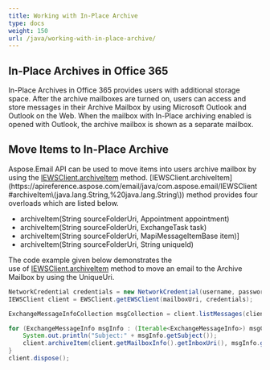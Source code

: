 ```yaml
---
title: Working with In-Place Archive
type: docs
weight: 150
url: /java/working-with-in-place-archive/
---
```



## **In-Place Archives in Office 365**
In-Place Archives in Office 365 provides users with additional storage space. After the archive mailboxes are turned on, users can access and store messages in their Archive Mailbox by using Microsoft Outlook and Outlook on the Web. When the mailbox with In-Place archiving enabled is opened with Outlook, the archive mailbox is shown as a separate mailbox.
## **Move Items to In-Place Archive**
Aspose.Email API can be used to move items into users archive mailbox by using the [IEWSClient.archiveItem](https://apireference.aspose.com/email/java/com.aspose.email/IEWSClient#archiveItem\(java.lang.String,%20java.lang.String\)) method. [IEWSClient.archiveItem](https://apireference.aspose.com/email/java/com.aspose.email/IEWSClient#archiveItem\(java.lang.String,%20java.lang.String\)) method provides four overloads which are listed below.

- archiveItem(String sourceFolderUri, Appointment appointment)
- archiveItem(String sourceFolderUri, ExchangeTask task)
- archiveItem(String sourceFolderUri, MapiMessageItemBase item)]
- archiveItem(String sourceFolderUri, String uniqueId)

The code example given below demonstrates the use of [IEWSClient.archiveItem](https://apireference.aspose.com/email/java/com.aspose.email/IEWSClient#archiveItem\(java.lang.String,%20java.lang.String\)) method to move an email to the Archive Mailbox by using the UniqueUri.



~~~Java
NetworkCredential credentials = new NetworkCredential(username, password, domain);
IEWSClient client = EWSClient.getEWSClient(mailboxUri, credentials);

ExchangeMessageInfoCollection msgCollection = client.listMessages(client.getMailboxInfo().getInboxUri());

for (ExchangeMessageInfo msgInfo : (Iterable<ExchangeMessageInfo>) msgCollection) {
    System.out.println("Subject:" + msgInfo.getSubject());
    client.archiveItem(client.getMailboxInfo().getInboxUri(), msgInfo.getUniqueUri());
}
client.dispose();
~~~